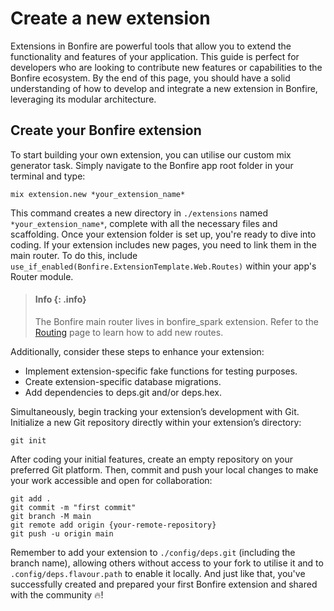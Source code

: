# Create a new extension
    
Extensions in Bonfire are powerful tools that allow you to extend the functionality and features of your application.
This guide is perfect for developers who are looking to contribute new features or capabilities to the Bonfire ecosystem.
By the end of this page, you should have a solid understanding of how to develop and integrate a new extension in Bonfire, leveraging its modular architecture.


## Create your Bonfire extension

To start building your own extension, you can utilise our custom mix generator task. Simply navigate to the Bonfire app root folder in your terminal and type:
        
```
mix extension.new *your_extension_name*
```

This command creates a new directory in `./extensions` named `*your_extension_name*`, complete with all the necessary files and scaffolding.
Once your extension folder is set up, you're ready to dive into coding. If your extension includes new pages, you need to link them in the main router. To do this, include `use_if_enabled(Bonfire.ExtensionTemplate.Web.Routes)` within your app's Router module.

> #### Info {: .info}
>
> The Bonfire main router lives in bonfire_spark extension. Refer to the [Routing](/docs/building/routing/) page to learn how to add new routes.

Additionally, consider these steps to enhance your extension:

- Implement extension-specific fake functions for testing purposes.
- Create extension-specific database migrations.
- Add dependencies to deps.git and/or deps.hex.
        
        
 Simultaneously, begin tracking your extension’s development with Git. Initialize a new Git repository directly within your extension’s directory:
        
```
git init    
```
After coding your initial features, create an empty repository on your preferred Git platform. Then, commit and push your local changes to make your work accessible and open for collaboration:

```
git add .
git commit -m "first commit"
git branch -M main
git remote add origin {your-remote-repository}
git push -u origin main
```

Remember to add your extension to `./config/deps.git` (including the branch name), allowing others without access to your fork to utilise it and to `.config/deps.flavour.path` to enable it locally.
And just like that, you've successfully created and prepared your first Bonfire extension and shared with the community 🔥!
    